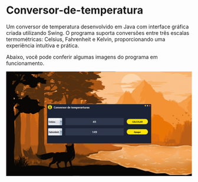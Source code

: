 # Conversor-de-temperatura
Um conversor de temperatura desenvolvido em Java com interface gráfica criada utilizando Swing. O programa suporta conversões entre três escalas termométricas: Celsius, Fahrenheit e Kelvin, proporcionando uma experiência intuitiva e prática.

Abaixo, você pode conferir algumas imagens do programa em funcionamento.

![Screnshot](https://github.com/Matheus-dev58/Conversor-de-temperatura/blob/main/imgGit/Conversor.png)
